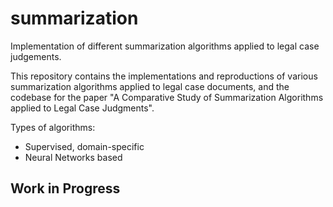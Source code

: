 # summarization
Implementation of different summarization algorithms applied to legal case judgements.

This repository contains the implementations and reproductions of various summarization algorithms applied to legal case documents, and the codebase for the paper "A Comparative Study of Summarization Algorithms applied to Legal Case Judgments".

Types of algorithms:

* Supervised, domain-specific
* Neural Networks based


## Work in Progress